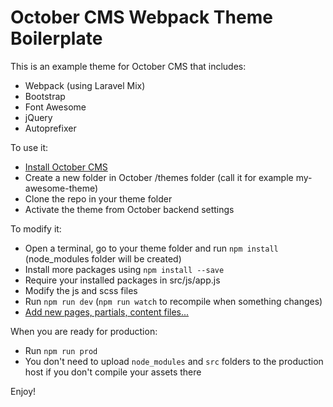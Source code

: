 October CMS Webpack Theme Boilerplate
==========

This is an example theme for October CMS that includes:

- Webpack (using Laravel Mix)
- Bootstrap
- Font Awesome
- jQuery
- Autoprefixer

To use it:

- [Install October CMS](https://octobercms.com/docs/setup/installation)
- Create a new folder in October /themes folder (call it for example my-awesome-theme)
- Clone the repo in your theme folder
- Activate the theme from October backend settings

To modify it:

- Open a terminal, go to your theme folder and run `npm install` (node_modules folder will be created)
- Install more packages using `npm install --save`
- Require your installed packages in src/js/app.js
- Modify the js and scss files
- Run `npm run dev` (`npm run watch` to recompile when something changes)
- [Add new pages, partials, content files...](https://octobercms.com/docs/cms/themes)

When you are ready for production:

- Run `npm run prod`
- You don't need to upload `node_modules` and `src` folders to the production host if you don't compile your assets there

Enjoy!